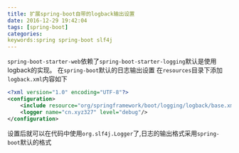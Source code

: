```yaml
---
title: 扩展spring-boot自带的logback输出设置
date: 2016-12-29 19:42:04
tags: [spring-boot]
categories:
keywords:spring spring-boot slf4j
---
```


`spring-boot-starter-web`依赖了`spring-boot-starter-logging`默认是使用logback的实现。
在`spring-boot`默认的日志输出设置
在`resources`目录下添加`logback.xml`内容如下
```xml
<?xml version="1.0" encoding="UTF-8"?>
<configuration>
    <include resource="org/springframework/boot/logging/logback/base.xml" />
    <logger name="cn.xyz327" level="debug"/>
</configuration>
```
设置后就可以在代码中使用`org.slf4j.Logger`了,日志的输出格式采用`spring-boot`默认的格式
